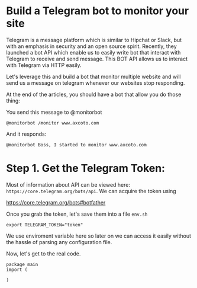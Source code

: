 # Build a Telegram bot to monitor your site

Telegram is a message platform which is similar to Hipchat or Slack, but
with an emphasis in security and an open source spirit. Recently, they
launched a bot API which enable us to easily write bot that interact
with Telegram to receive and send message. This BOT API allows us to
interact with Telegram via HTTP easily. 

Let's leverage this and build a bot that monitor multiple website and
will send us a message on telegram whenever our websites stop
responding.

At the end of the articles, you should have a bot that allow you do
those thing:

You send this message to @monitorbot

```
@monitorbot /monitor www.axcoto.com
```

And it responds:

```
@monitorbot Boss, I started to monitor www.axcoto.com
```


# Step 1. Get the Telegram Token:

Most of information about API can be viewed here:
`https://core.telegram.org/bots/api`. We can acquire the token using

https://core.telegram.org/bots#botfather

Once you grab the token, let's save them into a file `env.sh`

```
export TELEGRAM_TOKEN="token"
```

We use enviroment variable here so later on we can access it easily
without the hassle of parsing any configuration file. 


Now, let's get to the real code.

```
package main
import (

)
```
